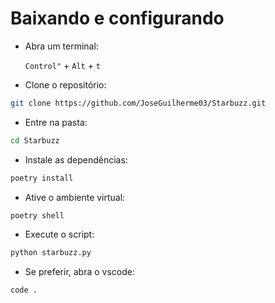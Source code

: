 # Baixando e configurando

- Abra um terminal:

    `Control"` + `Alt` + `t`

- Clone o repositório:

```bash
git clone https://github.com/JoseGuilherme03/Starbuzz.git
```

- Entre na pasta:
  
```bash
cd Starbuzz
```

- Instale as dependências:

```bash
poetry install
```

- Ative o ambiente virtual:

```bash
poetry shell
```

- Execute o script:

```bash
python starbuzz.py
```

- Se preferir, abra o vscode:

```bash
code .
```

 

